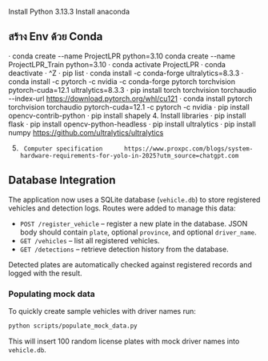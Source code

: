 Install Python 3.13.3
Install anaconda
## สร้าง Env ด้วย Conda
·         conda create --name ProjectLPR python=3.10
conda create --name ProjectLPR_Train python=3.10
·         conda activate ProjectLPR
·         conda deactivate
·         ^Z
·         pip list
·         conda install -c conda-forge ultralytics=8.3.3
·         conda install -c pytorch -c nvidia -c conda-forge pytorch torchvision pytorch-cuda=12.1 ultralytics=8.3.3
·         pip install torch torchvision torchaudio --index-url https://download.pytorch.org/whl/cu121
·         conda install pytorch torchvision torchaudio pytorch-cuda=12.1 -c pytorch -c nvidia
·         pip install opencv-contrib-python
·         pip install shapely
4.  	Install libraries
·         pip install flask
·         pip install opencv-python-headless
·         pip install ultralytics
·         pip install numpy
https://github.com/ultralytics/ultralytics

 
5.  	Computer specification      https://www.proxpc.com/blogs/system-hardware-requirements-for-yolo-in-2025?utm_source=chatgpt.com

## Database Integration

The application now uses a SQLite database (`vehicle.db`) to store registered
vehicles and detection logs.  Routes were added to manage this data:

 - `POST /register_vehicle` – register a new plate in the database. JSON body
   should contain `plate`, optional `province`, and optional `driver_name`.
- `GET /vehicles` – list all registered vehicles.
- `GET /detections` – retrieve detection history from the database.

Detected plates are automatically checked against registered records and
logged with the result.

### Populating mock data

To quickly create sample vehicles with driver names run:

```bash
python scripts/populate_mock_data.py
```

This will insert 100 random license plates with mock driver names into
`vehicle.db`.
